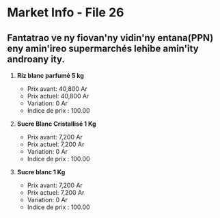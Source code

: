 # Market Info - File 26

## Fantatrao ve ny fiovan'ny vidin'ny entana(PPN) eny amin'ireo supermarchés lehibe amin'ity androany ity.

1. **Riz blanc parfumé 5 kg**
   - Prix avant: 40,800 Ar
   - Prix actuel: 40,800 Ar
   - Variation: 0 Ar
   - Indice de prix : 100.00

2. **Sucre Blanc Cristallisé 1 Kg**
   - Prix avant: 7,200 Ar
   - Prix actuel: 7,200 Ar
   - Variation: 0 Ar
   - Indice de prix : 100.00

3. **Sucre blanc 1 Kg**
   - Prix avant: 7,200 Ar
   - Prix actuel: 7,200 Ar
   - Variation: 0 Ar
   - Indice de prix : 100.00

